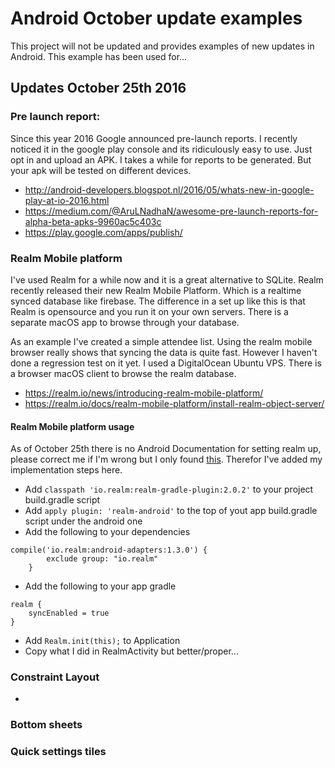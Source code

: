 # Android October update examples

This project will not be updated and provides examples of new updates in Android. This example has been used for...

## Updates October 25th 2016

### Pre launch report:
Since this year 2016 Google announced pre-launch reports. I recently noticed it in the google play console and its ridiculously easy to use. Just opt in and upload an APK. I takes a while for reports to be generated. But your apk will be tested on different devices.

* http://android-developers.blogspot.nl/2016/05/whats-new-in-google-play-at-io-2016.html
* https://medium.com/@AruLNadhaN/awesome-pre-launch-reports-for-alpha-beta-apks-9960ac5c403c
* https://play.google.com/apps/publish/

### Realm Mobile platform
I've used Realm for a while now and it is a great alternative to SQLite. Realm recently released their new Realm Mobile Platform. Which is a realtime synced database like firebase. The difference in a set up like this is that Realm is opensource and you run it on your own servers. There is a separate macOS app to browse through your database.

As an example I've created a simple attendee list. Using the realm mobile browser really shows that syncing the data is quite fast. However I haven't done a regression test on it yet. I used a DigitalOcean Ubuntu VPS. There is a browser macOS client to browse the realm database.

* https://realm.io/news/introducing-realm-mobile-platform/
* https://realm.io/docs/realm-mobile-platform/install-realm-object-server/

#### Realm Mobile platform usage
As of October 25th there is no Android Documentation for setting realm up, please correct me if I'm wrong but I only found [this](https://realm.io/docs/realm-mobile-platform/example-app/cocoa/). Therefor I've added my implementation steps here.

* Add `classpath 'io.realm:realm-gradle-plugin:2.0.2'` to your project build.gradle script
* Add `apply plugin: 'realm-android'` to the top of yout app build.gradle script under the android one
* Add the following to your dependencies
~~~~
compile('io.realm:android-adapters:1.3.0') {
        exclude group: "io.realm"
    }
~~~~
* Add the following to your app gradle
~~~~
realm {
    syncEnabled = true
}
~~~~
* Add `Realm.init(this);` to Application
* Copy what I did in RealmActivity but better/proper...

### Constraint Layout
* 

### Bottom sheets
### Quick settings tiles

